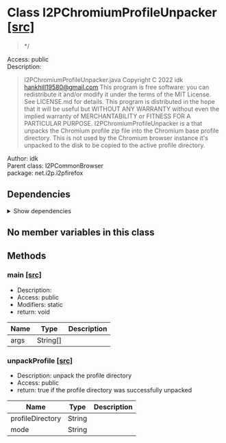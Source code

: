 # Class I2PChromiumProfileUnpacker [[src]](src/java/net/i2p/i2pfirefox/I2PChromiumProfileUnpacker.java)  

 > */  

Access: public  
Description:  
 > I2PChromiumProfileUnpacker.java Copyright C 2022 idk <hankhill19580@gmail.com> This program is free software: you can redistribute it and/or modify it under the terms of the MIT License. See LICENSE.md for details. This program is distributed in the hope that it will be useful but WITHOUT ANY WARRANTY without even the implied warranty of MERCHANTABILITY or FITNESS FOR A PARTICULAR PURPOSE. I2PChromiumProfileUnpacker is a that unpacks the Chromium profile zip file into the Chromium base profile directory. This is not used by the Chromium browser instance it's unpacked to the disk to be copied to the active profile directory.  

Author: idk   
Parent class: I2PCommonBrowser  
package: net.i2p.i2pfirefox  

## Dependencies

<details>  
  <summary>  
    Show dependencies  
  </summary>  
  <ul>  
  </ul>  
</details>  

## No member variables in this class

## Methods

### main [[src]](src/java/net/i2p/i2pfirefox/I2PChromiumProfileUnpacker.java#L23)

+ Description:   
+ Access: public  
+ Modifiers: static 
+ return: void  

| Name | Type | Description |  
| ----- | ----- | ----- |  
| args | String[] |  |  


### unpackProfile [[src]](src/java/net/i2p/i2pfirefox/I2PChromiumProfileUnpacker.java#L38)

+ Description: unpack the profile directory   
+ Access: public  
+ return: true if the profile directory was successfully unpacked   

| Name | Type | Description |  
| ----- | ----- | ----- |  
| profileDirectory | String |  |  
| mode | String |  |  


